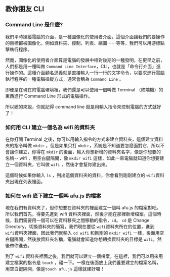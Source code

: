 ## 教你朋友 CLI

### Command Line 是什麼?
我們平時操縱電腦的介面，是一種圖像化的使用者介面，這個介面讓我們的要操作的目標都被圖像化，例如資料夾、控制，列表、縮圖⋯⋯等等，我們可以用游標點擊執行程序。

然而，圖像化的使用者介面算是電腦的發展中相對後期的一種發明，在更早之前，人們都是用一種叫做 `Command Line Interface`，CLI，也就是「命令行介面」進行操作的。這種介面顧名思義就是直接輸入一行一行的文字命令，以要求進行電腦執行程序的一種電腦操縱方式，通常會稱為  `Command Line` 。

即便是在現在的電腦環境裡，我們還是可以使用一個叫做 Terminal （終端機）的東西進行  Command Line 形式的電腦操作。

所以總的來說，你就記得 command line 就是用輸入指令來控制電腦的方式就好了！

### 如何用 CLI 建立一個名為 wifi 的資料夾

在你打開 Terminal 之後，你可以用輸入指令的方式來建立資料夾，這個建立資料夾的指令叫做 `mkdir` ，但是如果只打 `mkdir`，系統是不知道要怎麼面對它，所以不會讓你建立，你得在 `mkdir` 的後面，輸入你想新增的資料夾名字，像是你想要的名稱-- wifi ，用空白鍵隔開，像 `mkdir wifi` 這樣，如此一來電腦就知道你想要建立一個資料夾，它叫做 `wifi` ，然後才會幫你建出來。

這個時候如果你輸入 `ls` ，列出這個資料夾的資料，你會看到剛剛建立的 `wifi`資料夾出現在列表裡面。 

### 如何在 wifi 底下建立一個叫 afu.js 的檔案
現在我們有資料夾了，但你想要在資料夾的裡面建立一個叫 afu.js 的檔案對吧。所以我們首先，得要先進到 wifi 資料夾裡面，然後才能在那裡新增檔案。這個時候，我們需要用一個可以在資料移夾之間移動的指令，`cd`。 `cd` 是 Change Directory，切換資料夾的簡寫，我們現在要從 `wifi`資料夾所在的位置，進到 `wifi`資料夾裡面，因此我們就輸入 `cd wifi` 和剛剛的 `mkdir wifi` 一樣，後面用空白鍵隔開，然後放資料夾名稱，電腦就會知道你想轉換資料夾的目標是 `wifi`，然後帶你進去。

到了 `wifi` 資料夾裡面之後，我們就可以建立一個檔案，在這裡，我們可以用來用建立檔案的指令是 `touch` ，碰一下。一樣在後面放上我們養要建立的檔案名稱，用空白鍵隔開，像是`touch afu.js` 這樣就建好囉！
